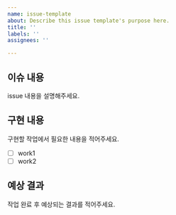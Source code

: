 ```yaml
---
name: issue-template
about: Describe this issue template's purpose here.
title: ''
labels: ''
assignees: ''

---
```


## 이슈 내용
issue 내용을 설명해주세요.

## 구현 내용
구현할 작업에서 필요한 내용을 적어주세요.
- [ ]  work1
- [ ]  work2

## 예상 결과
작업 완료 후 예상되는 결과를 적어주세요.
